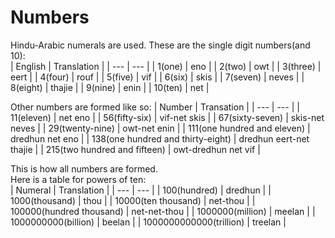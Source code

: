 # Numbers
Hindu-Arabic numerals are used.
These are the single digit numbers(and 10):  
| English | Translation |
| --- | --- |
| 1(one) | eno |
| 2(two) | owt |
| 3(three) | eert |
| 4(four) | rouf |
| 5(five) | vif |
| 6(six) | skis |
| 7(seven) | neves |
| 8(eight) | thajie |
| 9(nine) | enin |
| 10(ten) | net |

Other numbers are formed like so:
| Number | Transation |
| --- | --- |
| 11(eleven) | net eno |
| 56(fifty-six) | vif-net skis |
| 67(sixty-seven) | skis-net neves |
| 29(twenty-nine) | owt-net enin |
| 111(one hundred and eleven) | dredhun net eno |
| 138(one hundred and thirty-eight) | dredhun eert-net thajie |
| 215(two hundred and fifteen) | owt-dredhun net vif |

This is how all numbers are formed.  
Here is a table for powers of ten:  
| Numeral | Translation |
| --- | --- |
| 100(hundred) | dredhun |
| 1000(thousand) | thou |
| 10000(ten thousand) | net-thou |
| 100000(hundred thousand) | net-net-thou |
| 1000000(million) | meelan |
| 1000000000(billion) | beelan |
| 1000000000000(trillion) | treelan |
